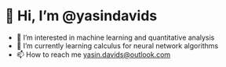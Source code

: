 # 👋 Hi, I’m @yasindavids
- 🎹 I’m interested in machine learning and quantitative analysis
- 🌱 I’m currently learning calculus for neural network algorithms
- 📫 How to reach me yasin.davids@outlook.com


<!---
yasindavids/yasindavids is a ✨ special ✨ repository because its `README.md` (this file) appears on your GitHub profile.
You can click the Preview link to take a look at your changes.
--->
